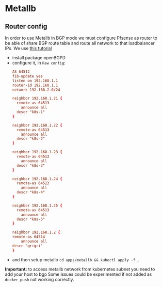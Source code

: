 # Metallb

## Router config

In order to use Metallb in BGP mode we must configure Pfsense as router to be able of share
BGP route table and route all network to that loadbalancer IPs. We use
[this tutorial](https://www.danmanners.com/posts/pfsense-bgp-kubernetes/)


- install package openBGPD
- configure it, in `Raw config`:
  ```conf
  AS 64512
  fib-update yes
  listen on 192.168.1.1
  router-id 192.168.1.1
  network 192.168.2.0/24

  neighbor 192.168.1.21 {
  	remote-as 64513
      announce all
  	descr "k8s-1"
  }

  neighbor 192.168.1.22 {
  	remote-as 64513
      announce all
  	descr "k8s-2"
  }

  neighbor 192.168.1.23 {
  	remote-as 64513
      announce all
  	descr "k8s-3"
  }

  neighbor 192.168.1.24 {
  	remote-as 64513
      announce all
  	descr "k8s-4"
  }

  neighbor 192.168.1.25 {
  	remote-as 64513
      announce all
  	descr "k8s-5"
  }

  neighbor 192.168.1.2 {
  remote-as 64514
      announce all
  descr "grigri"
  }

  ```
- and then setup metallb `cd apps/metallb && kubectl apply -f .`

**Important:** to access metallb network from kubernetes subnet you need to add your host to bgp
Some issues could be experimented if not added as `docker push` not working correctly.

